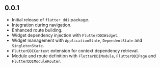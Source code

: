 ## 0.0.1

* Initial release of `flutter_ddi` package.
* Integration during navigation.
* Enhanced route building.
* Widget dependency injection with `FlutterDDIWidget`.
* Widget management with `ApplicationState`, `DependentState` and `SingletonState`.
* `FlutterDDIContext` extension for context dependency retrieval.
* Module and route definition with `FlutterDDIModule`, `FlutterDDIPage` and `FlutterDDIModuleRouter`.
